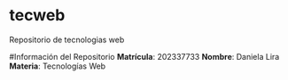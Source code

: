 # tecweb
Repositorio de tecnologias web

#Información del Repositorio
**Matrícula**: 202337733
**Nombre**: Daniela Lira
**Materia**: Tecnologías Web
